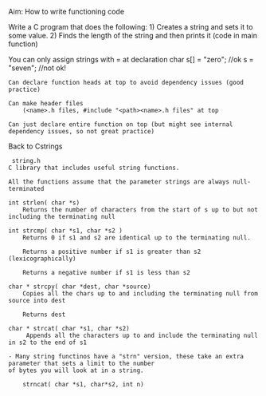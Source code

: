 Aim: How to write functioning code

Write a C program that does the following:
      1) Creates a string and sets it to some value.
      2) Finds the length of the string and then prints it (code in main function)

You can only assign strings with = at declaration
    char s[] = "zero"; //ok
    s = "seven";       //not ok!

    Can declare function heads at top to avoid dependency issues (good practice)

    Can make header files
    	(<name>.h files, #include "<path><name>.h files" at top

    Can just declare entire function on top (but might see internal dependency issues, so not great practice)

Back to Cstrings

     string.h
	C library that includes useful string functions.

	All the functions assume that the parameter strings are always null-terminated

	int strlen( char *s)
	    Returns the number of characters from the start of s up to but not including the terminating null

	int strcmp( char *s1, char *s2 )
	    Returns 0 if s1 and s2 are identical up to the terminating null.

	    Returns a positive number if s1 is greater than s2 (lexicographically)

	    Returns a negative number if s1 is less than s2

	char * strcpy( char *dest, char *source)
	    Copies all the chars up to and including the terminating null from source into dest

	    Returns dest

	char * strcat( char *s1, char *s2)
	     Appends all the characters up to and include the terminating null in s2 to the end of s1

	- Many string functinos have a "strn" version, these take an extra parameter that sets a limit to the number
	of bytes you will look at in a string.
	
		strncat( char *s1, char*s2, int n)
